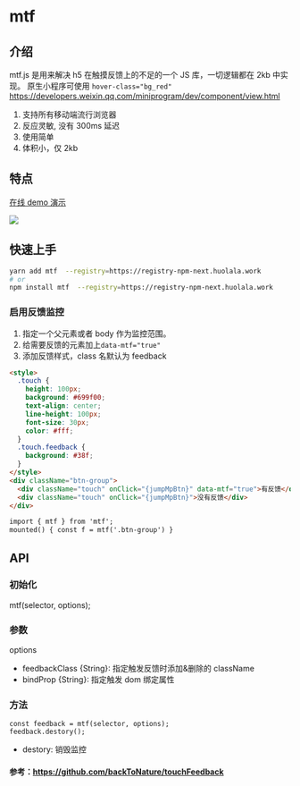 <!--
 * @Author: wedong.fu
 * @Date: 2022-01-20 18:05:47
 * @LastEditors: wedong.fu
 * @LastEditTime: 2022-03-30 17:21:19
 * @Description: 请填写简介
-->
# mtf
## 介绍

mtf.js 是用来解决 h5 在触摸反馈上的不足的一个 JS 库，一切逻辑都在 2kb 中实现。
原生小程序可使用 `hover-class="bg_red"`
https://developers.weixin.qq.com/miniprogram/dev/component/view.html

1. 支持所有移动端流行浏览器
2. 反应灵敏, 没有 300ms 延迟
3. 使用简单
4. 体积小，仅 2kb

## 特点

[在线 demo 演示](https://qr-tool-v.huolala.work/#/mtf)

![](https://coupe-static.huolala.cn/image/93eb76c3ffec2c5c54f40a353bf240b7718ee305.gif?x-oss-process=image/resize,w_300,limit_0)

## 快速上手

```sh
yarn add mtf  --registry=https://registry-npm-next.huolala.work
# or
npm install mtf  --registry=https://registry-npm-next.huolala.work
```

### 启用反馈监控

1. 指定一个父元素或者 body 作为监控范围。
2. 给需要反馈的元素加上`data-mtf="true"`
3. 添加反馈样式，class 名默认为 feedback

```html
<style>
  .touch {
    height: 100px;
    background: #699f00;
    text-align: center;
    line-height: 100px;
    font-size: 30px;
    color: #fff;
  }
  .touch.feedback {
    background: #38f;
  }
</style>
<div className="btn-group">
  <div className="touch" onClick="{jumpMpBtn}" data-mtf="true">有反馈</div>
  <div className="touch" onClick="{jumpMpBtn}">没有反馈</div>
</div>

import { mtf } from 'mtf'; 
mounted() { const f = mtf('.btn-group') }
```

## API

### 初始化

mtf(selector, options);

### 参数

options

- feedbackClass {String}: 指定触发反馈时添加&删除的 className
- bindProp {String}: 指定触发 dom 绑定属性

### 方法

    const feedback = mtf(selector, options);
    feedback.destory();

- destory: 销毁监控

#### 参考：https://github.com/backToNature/touchFeedback
